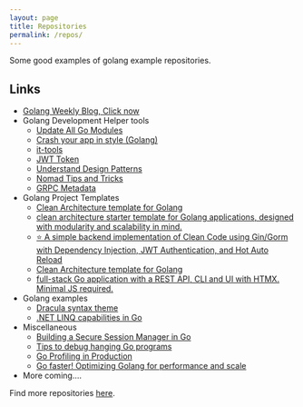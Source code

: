 ```yaml
---
layout: page
title: Repositories
permalink: /repos/
---
```


Some good examples of golang example repositories.
## Links
- [Golang Weekly Blog, Click now](https://golangweekly.com/link/167570/web)
- Golang Development Helper tools
    - [Update All Go Modules](https://hynek.me/til/go-mod-update/)
    - [Crash your app in style (Golang)](https://github.com/maruel/panicparse)
    - [it-tools](https://it-tools.tech/)
    - [JWT Token](https://token.dev)
    - [Understand Design Patterns](https://www.patterns.dev/#patterns)
    - [Nomad Tips and Tricks](https://danielabaron.me/blog/nomad-tips-and-tricks/)
    - [GRPC Metadata](https://github.com/grpc/grpc-go/blob/master/Documentation/grpc-metadata.md)
- Golang Project Templates
    - [Clean Architecture template for Golang](https://github.com/evrone/go-clean-template) 
    - [clean architecture starter template for Golang applications, designed with modularity and scalability in mind.](https://github.com/BrockMekonnen/go-clean-starter) 
    - [⭐ A simple backend implementation of Clean Code using Gin/Gorm with Dependency Injection, JWT Authentication, and Hot Auto Reload](https://github.com/Caknoooo/go-gin-clean-starter) 
    - [Clean Architecture template for Golang](https://github.com/evrone/go-clean-template) 
    - [full-stack Go application with a REST API, CLI and UI with HTMX. Minimal JS required.](https://github.com/ntorga/clean-ddd-full-stack-go-poc)
- Golang examples
    - [Dracula syntax theme](https://github.com/evrone/go-clean-template)
    - [.NET LINQ capabilities in Go](https://github.com/ahmetb/go-linq)
- Miscellaneous
    - [Building a Secure Session Manager in Go](https://themsaid.com/building-secure-session-manager-in-go)
    - [Tips to debug hanging Go programs](https://michael.stapelberg.ch/posts/2025-02-27-debug-hanging-go-programs/)
    - [Go Profiling in Production](https://blog.oodle.ai/go-profiling-in-production/)
    - [Go faster! Optimizing Golang for performance and scale](https://blog.oodle.ai/high-performance-in-golang/)
- More coming....

Find more repositories [here](https://github.com/explore).
